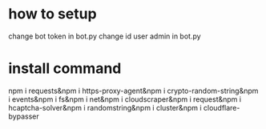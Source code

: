# how to setup 
change bot token in bot.py
change id user admin in bot.py
# install command
npm i requests&npm i https-proxy-agent&npm i crypto-random-string&npm i events&npm i fs&npm i net&npm i cloudscraper&npm i request&npm i hcaptcha-solver&npm i randomstring&npm i cluster&npm i cloudflare-bypasser

